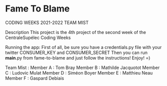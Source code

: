 # Fame To Blame
CODING WEEKS 2021-2022 TEAM MIST

Description
This project is the 4th project of the second week of the CentraleSupélec Coding Weeks

Running the app:
First of all, be sure you have a credentials.py file with your twitter CONSUMER_KEY and CONSUMER_SECRET
Then you can run __main__.py from fame-to-blame and just follow the instructions!
Enjoy! =)


Team Mist :
Member A : Tom Bray
Member B : Mathilde Jacquotot
Member C : Ludovic Mulat
Member D : Siméon Boyer
Member E : Matthieu Neau
Member F : Gaspard Debiais


